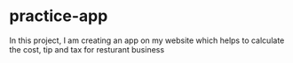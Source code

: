 # practice-app
In this project, I am creating an app on my website which helps to calculate the cost, tip and tax for resturant business
